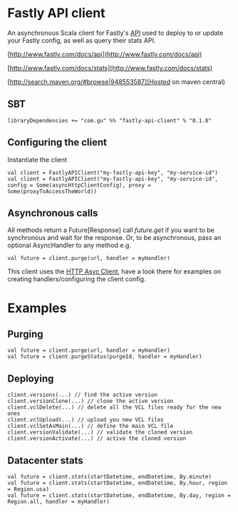 Fastly API client
=================

An asynchronous Scala client for Fastly's [API](http://www.fastly.com/docs/api) used to deploy to or update your Fastly config, as well as query their stats API.

[http://www.fastly.com/docs/api](http://www.fastly.com/docs/api)

[http://www.fastly.com/docs/stats](http://www.fastly.com/docs/stats)

[http://search.maven.org/#browse|948553587](Hosted on maven central)

SBT
---

    libraryDependencies += "com.gu" %% "fastly-api-client" % "0.1.0"


Configuring the client
----------------------

Instantiate the client

    val client = FastlyAPIClient("my-fastly-api-key", "my-service-id")
    val client = FastlyAPIClient("my-fastly-api-key", "my-service-id", config = Some(asyncHttpClientConfig), proxy = Some(proxyToAccessTheWorld))


Asynchronous calls
------------------

All methods return a Future[Response] call *future.get* if you want to be synchronous and wait for the response.
Or, to be asynchronous, pass an optional AsyncHandler to any method e.g.

    val future = client.purge(url, handler = myHandler)

This client uses the [HTTP Asyc Client](https://github.com/AsyncHttpClient/async-http-client), have a look there for examples on creating handlers/configuring the client config.

Examples
========

Purging
-------
    val future = client.purge(url, handler = myHandler)
    val future = client.purgeStatus(purgeId, handler = myHandler)

Deploying
---------

    client.versions(...) // find the active version
    client.versionClone(...) // clone the active version
    client.vclDelete(...) // delete all the VCL files ready for the new ones
    client.vclUpload(...) // upload you new VCL files
    client.vclSetAsMain(...) // define the main VCL file
    client.versionValidate(...) // validate the cloned version
    client.versionActivate(...) // active the cloned version

Datacenter stats
----------------
    val future = client.stats(startDatetime, endDatetime, By.minute)
    val future = client.stats(startDatetime, endDatetime, By.hour, region = Region.usa)
    val future = client.stats(startDatetime, endDatetime, By.day, region = Region.all, handler = myHandler)
